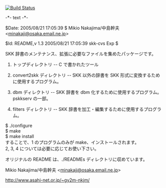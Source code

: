 [![Build Status](https://travis-ci.org/skk-dev/skktools.svg)](https://travis-ci.org/skk-dev/skktools)

-\*- text -\*-

$Date: 2005/08/21 17:05:39 $ Mikio Nakajima/中島幹夫 \<minakaji@osaka.email.ne.jp\>

$Id: README,v 1.3 2005/08/21 17:05:39 skk-cvs Exp $

SKK 辞書のメンテナンス、拡張に必要なファイルを集めたパッケージです。

1. トップディレクトリ -- C で書かれたツール

2. convert2skk ディレクトリ -- SKK 以外の辞書を SKK 形式に変換するため  
   に使用するプログラム。

3. dbm ディレクトリ -- SKK 辞書を dbm 化するために使用するプログラム。  
   pskkserv の一部。

4. filters ディレクトリ -- SKK 辞書を加工・編集するために使用するプログラム。

$ ./configure  
$ make  
$ make install  
することで、1 のプログラムのみが make、インストールされます。  
2, 3, 4 については必要に応じてお使い下さい。

オリジナルの README は、./READMEs ディレクトリに収めています。

Mikio Nakajima/中島幹夫 \<minakaji@osaka.email.ne.jp\>

http://www.asahi-net.or.jp/~gy2m-nkjm/
